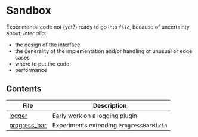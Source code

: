 # Sandbox

Experimental code not (yet?) ready to go into `fsic`, because of uncertainty
about, *inter alia*:

* the design of the interface
* the generality of the implementation and/or handling of unusual or edge cases
* where to put the code
* performance


## Contents

| File                          | Description                              |
| ----------------------------- | ---------------------------------------- |
| [logger](logger/)             | Early work on a logging plugin           |
| [progress_bar](progress-bar/) | Experiments extending `ProgressBarMixin` |
